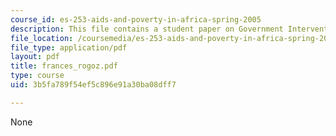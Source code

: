 ```yaml
---
course_id: es-253-aids-and-poverty-in-africa-spring-2005
description: This file contains a student paper on Government Intervention.
file_location: /coursemedia/es-253-aids-and-poverty-in-africa-spring-2005/3b5fa789f54ef5c896e91a30ba08dff7_frances_rogoz.pdf
file_type: application/pdf
layout: pdf
title: frances_rogoz.pdf
type: course
uid: 3b5fa789f54ef5c896e91a30ba08dff7

---
```

None